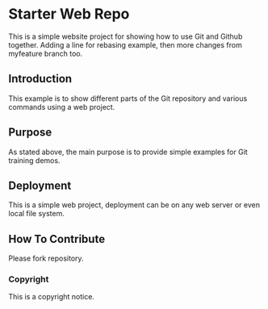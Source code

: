 # Starter Web Repo

This is a simple website project for showing how to use Git and Github together. Adding a line for rebasing example, then more changes from myfeature branch too.

## Introduction
This example is to show different parts of the Git repository and various commands using a web project.

## Purpose

As stated above, the main purpose is to provide simple examples for Git training demos.

## Deployment

This is a simple web project, deployment can be on any web server or even local file system.

## How To Contribute
Please fork repository.

### Copyright
This is a copyright notice.